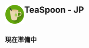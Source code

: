 <h1>TeaSpoon - JP<img src="https://raw.githubusercontent.com/CortexPE/stuff/master/TeaSpoonLogo.png" height="64" width="64" align="left"></img></h1>
<br />

<h2>現在準備中</h2>
